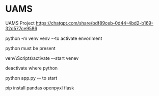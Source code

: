 # UAMS
UAMS Project 
https://chatgpt.com/share/bdf89ceb-0d44-4bd2-b169-32d577ce9586

python -m venv venv               --to activate envoriment 

python must be present 

venv\Scripts\activate               --start venev

deactivate 
where python

python app.py            -- to  start

pip install pandas openpyxl flask
